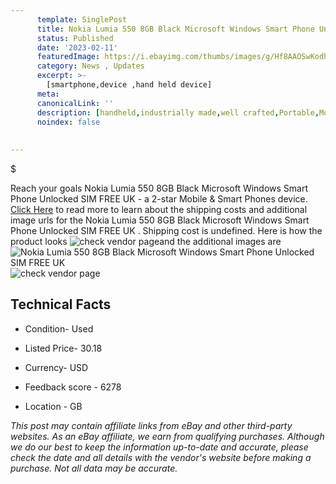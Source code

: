 ```yaml
---
      template: SinglePost
      title: Nokia Lumia 550 8GB Black Microsoft Windows Smart Phone Unlocked SIM FREE UK    
      status: Published
      date: '2023-02-11'
      featuredImage: https://i.ebayimg.com/thumbs/images/g/Hf8AAOSwKodhMKDs/s-l225.jpg
      category: News , Updates
      excerpt: >-
        [smartphone,device ,hand held device]
      meta:
      canonicalLink: ''
      description: [handheld,industrially made,well crafted,Portable,Mobile,Compact,Convenient,Lightweight,Maneuverable,Man-portable,Miniature,Carriable,Hand-held,Light,Holdable,Transportable,Mobile device,Pocket-sized,On-the-go,Wireless,Cordless,Compact size,Convenient size, smartphone,device ,hand held device]
      noindex: false
      
        
---
```

$

Reach your goals Nokia Lumia 550 8GB Black Microsoft Windows Smart Phone Unlocked SIM FREE UK     - a 2-star Mobile & Smart Phones device. [Click Here](https://www.ebay.com/itm/175119254294?hash=item28c5ebc316%3Ag%3AHf8AAOSwKodhMKDs&mkevt=1&mkcid=1&mkrid=711-53200-19255-0&campid=%253CePNCampaignId%253E&customid=%253CreferenceId%253E&toolid=10049) to read more to learn about the shipping costs and additional image urls for the Nokia Lumia 550 8GB Black Microsoft Windows Smart Phone Unlocked SIM FREE UK    . Shipping cost is undefined. Here is how the product looks ![check vendor page](https://i.ebayimg.com/thumbs/images/g/Hf8AAOSwKodhMKDs/s-l225.jpg)and the additional images are![Nokia Lumia 550 8GB Black Microsoft Windows Smart Phone Unlocked SIM FREE UK    ](https://i.ebayimg.com/images/g/Hf8AAOSwKodhMKDs/s-l1200.jpg)![check vendor page](https://origin-galleryplus.ebayimg.com/ws/web/175119254294_2_0_1/225x225.jpg,https://origin-galleryplus.ebayimg.com/ws/web/175119254294_3_0_1/225x225.jpg,https://origin-galleryplus.ebayimg.com/ws/web/175119254294_4_0_1/225x225.jpg,https://origin-galleryplus.ebayimg.com/ws/web/175119254294_5_0_1/225x225.jpg,https://origin-galleryplus.ebayimg.com/ws/web/175119254294_6_0_1/225x225.jpg,https://origin-galleryplus.ebayimg.com/ws/web/175119254294_7_0_1/225x225.jpg,https://origin-galleryplus.ebayimg.com/ws/web/175119254294_8_0_1/225x225.jpg,https://origin-galleryplus.ebayimg.com/ws/web/175119254294_9_0_1/225x225.jpg,https://origin-galleryplus.ebayimg.com/ws/web/175119254294_10_0_1/225x225.jpg,https://origin-galleryplus.ebayimg.com/ws/web/175119254294_11_0_1/225x225.jpg,https://origin-galleryplus.ebayimg.com/ws/web/175119254294_12_0_1/225x225.jpg)



 ## Technical Facts 



     
      

 - Condition- Used 


      

 - Listed Price- 30.18 


      

 - Currency- USD 


      

 - Feedback score - 6278 


      

 - Location - GB 


      
      

 *_This post may contain affiliate links from eBay and other third-party websites. As an eBay affiliate, we earn from qualifying purchases. Although we do our best to keep the information up-to-date and accurate, please check the date and all details with the vendor's website before making a purchase. Not all data may be accurate._*






